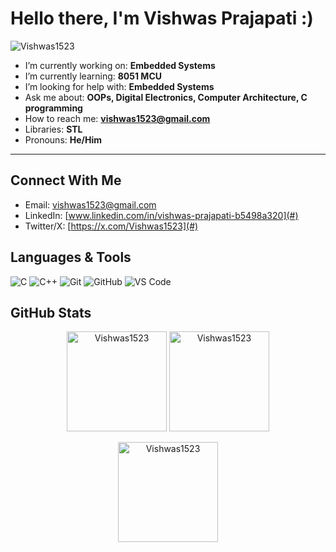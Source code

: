 # Hello there, I'm Vishwas Prajapati :)

<p align="left">
  <img src="https://komarev.com/ghpvc/?username=Vishwas1523&label=Profile%20views&color=dc143c&style=Pixel" alt="Vishwas1523" />
</p>

-  I’m currently working on: **Embedded Systems**  
-  I’m currently learning: **8051 MCU**  
-  I’m looking for help with: **Embedded Systems**  
-  Ask me about: **OOPs, Digital Electronics, Computer Architecture, C programming**  
-  How to reach me: **vishwas1523@gmail.com**   
-  Libraries: **STL**  
-  Pronouns: **He/Him**  

---

## Connect With Me  
-  Email: vishwas1523@gmail.com  
-  LinkedIn: [www.linkedin.com/in/vishwas-prajapati-b5498a320](#)  
-  Twitter/X: [https://x.com/Vishwas1523](#)  


## Languages & Tools
![C](https://img.shields.io/badge/C-00599C?style=flat&logo=c&logoColor=white)
![C++](https://img.shields.io/badge/C++-00599C?style=flat&logo=cplusplus&logoColor=white)
![Git](https://img.shields.io/badge/Git-F05032?style=flat&logo=git&logoColor=white)
![GitHub](https://img.shields.io/badge/GitHub-181717?style=flat&logo=github&logoColor=white)
![VS Code](https://img.shields.io/badge/VS%20Code-0078d7?style=flat&logo=visual-studio-code&logoColor=white)
 


##  GitHub Stats  

<p align="center">
  <img src="https://github-readme-stats.vercel.app/api?username=Vishwas1523&show_icons=true&locale=en" alt="Vishwas1523" height="160"/>
  <img src="https://github-readme-stats.vercel.app/api/top-langs?username=Vishwas1523&show_icons=true&locale=en&layout=compact" alt="Vishwas1523" height="160"/>
</p>

<p align="center">
  <img src="https://github-readme-streak-stats.herokuapp.com/?user=Vishwas1523" alt="Vishwas1523" height="160"/>
</p>
